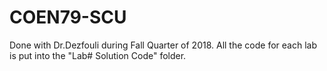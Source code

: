 # COEN79-SCU
Done with Dr.Dezfouli during Fall Quarter of 2018. All the code for each lab is put into the "Lab# Solution Code" folder.
